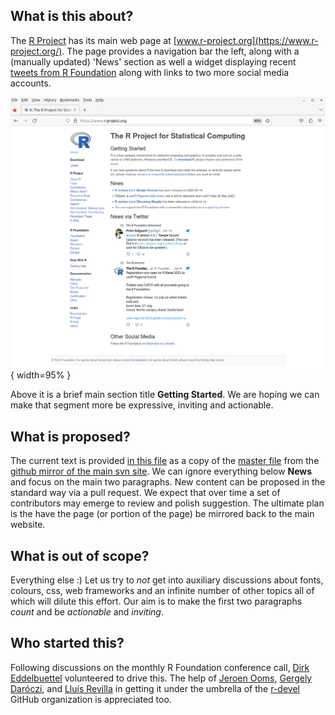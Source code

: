 
## What is this about?

The [R Project](https://www.r-project.org/) has its main web page at [www.r-project.org](https://www.r-project.org/).
The page provides a navigation bar the left, along with a (manually updated) 'News' section as well a widget displaying recent [tweets from R Foundation](https://twitter.com/_R_Foundation) along with links to two more social media accounts.

![](images/r_project_screenshot_2023-06-22.png){ width=95% }

Above it is a brief main section title **Getting Started**.
We are hoping we can make that segment more be expressive, inviting and actionable.


## What is proposed?

The current text is provided [in this file](md/index.md) as a copy of the [master file](https://github.com/r-devel/r-project-web/blob/master/md/index.md) from the [github mirror of the main svn site](https://github.com/r-devel/r-project-web).
We can ignore everything below **News** and focus on the main two paragraphs.
New content can be proposed in the standard way via a pull request.
We expect that over time a set of contributors may emerge to review and polish suggestion.
The ultimate plan is the have the page (or portion of the page) be mirrored back to the main website.

## What is out of scope?

Everything else :)
Let us try to _not_ get into auxiliary discussions about fonts, colours, css, web frameworks and an infinite number of other topics all of which will dilute this effort.
Our aim is to make the first two paragraphs _count_ and be _actionable_ and _inviting_.

## Who started this?

Following discussions on the monthly R Foundation conference call, [Dirk Eddelbuettel](https://github.com/eddelbuettel) volunteered to drive this.
The help of [Jeroen Ooms](https://github.com/jeroen), [Gergely Daróczi](https://github.com/daroczig), and [Lluís Revilla](https://github.com/llrs) in getting it under the umbrella of the [r-devel](https://github.com/orgs/r-devel/) GitHub organization is appreciated too.
